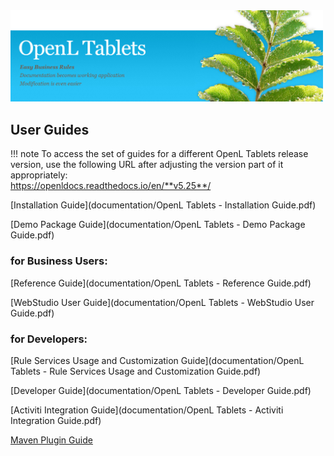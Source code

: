 <img src="img/OpenLHome.png" width="500">

## User Guides
!!! note
	To access the set of guides for a different OpenL Tablets release version, use the following URL after adjusting the version part of it appropriately:<br>
	https://openldocs.readthedocs.io/en/**v5.25**/

[Installation Guide](documentation/OpenL Tablets - Installation Guide.pdf)

[Demo Package Guide](documentation/OpenL Tablets - Demo Package Guide.pdf)

### for Business Users:

[Reference Guide](documentation/OpenL Tablets - Reference Guide.pdf)

[WebStudio User Guide](documentation/OpenL Tablets - WebStudio User Guide.pdf)

### for Developers:

[Rule Services Usage and Customization Guide](documentation/OpenL Tablets - Rule Services Usage and Customization Guide.pdf)

[Developer Guide](documentation/OpenL Tablets - Developer Guide.pdf)

[Activiti Integration Guide](documentation/OpenL Tablets - Activiti Integration Guide.pdf)

[Maven Plugin Guide](https://openl-tablets.org/files/openl-tablets/5.24.0/OpenL%20Tablets%20-%20Maven%20Plugin%20Guide/)
